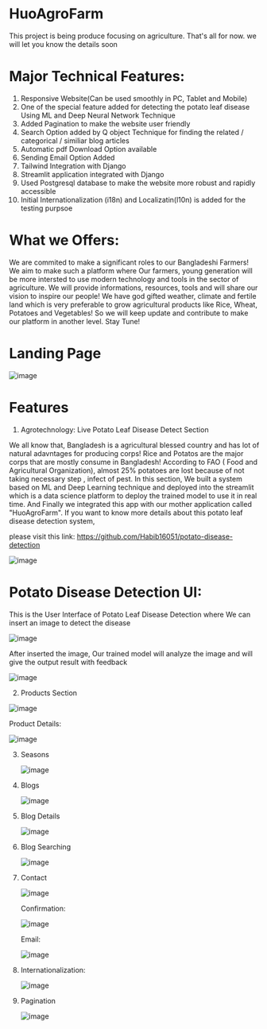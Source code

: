 # HuoAgroFarm
This project is being produce focusing on agriculture. That's all for now. we will let you know the details soon

# Major Technical Features:
1. Responsive Website(Can be used smoothly in PC, Tablet and Mobile)
2. One of the special feature added for detecting the potato leaf disease Using ML and Deep Neural Network Technique
3. Added Pagination to make the website user friendly
4. Search Option added  by Q object Technique for finding the related / categorical / similiar blog articles
5. Automatic pdf Download Option available
6. Sending Email Option Added
7. Tailwind Integration with Django
8. Streamlit application integrated with Django
9. Used Postgresql database to make the website more robust and rapidly accessible
10. Initial Internationalization (i18n) and Localizatin(l10n) is added for the testing purpsoe

# What we Offers:

We are commited to make a significant roles to our Bangladeshi Farmers! We aim to make such a platform where Our farmers, young generation will be more intersted to use modern technology and tools in the sector of agriculture. We will provide informations, resources, tools and will share our vision to inspire our people! We have god gifted weather, climate  and fertile land which is very preferable to grow agricultural products like Rice, Wheat, Potatoes and Vegetables! So we will keep update and contribute to make our platform in another level. Stay Tune!

# Landing Page

![image](https://github.com/Habib16051/HuoAgroFarm/assets/39822204/e56a3c26-6df8-46f0-a367-5bc2541e1049)



# Features

1. Agrotechnology: Live Potato Leaf Disease Detect Section

We all know that, Bangladesh is a agricultural blessed country and has lot of natural adavntages for producing corps! Rice and Potatos are the major corps that are mostly consume in Bangladesh! According to FAO ( Food and Agricultural Organization), almost 25% potatoes are lost because of not taking necessary step , infect of pest. In this section, We built a system based on ML and Deep Learning technique and deployed into the streamlit which is a data science platform to deploy the trained model to use it in real time. And Finally we integrated this app with our mother application called "HuoAgroFarm". If you want to know more details about this potato leaf disease detection system,      

please visit this link: https://github.com/Habib16051/potato-disease-detection

![image](https://github.com/Habib16051/HuoAgroFarm/assets/39822204/f9edfa8d-13b0-4ddd-b0af-8254fa5fd661)

# Potato Disease Detection UI: 
This is the User Interface of Potato Leaf Disease Detection where We can insert an image to detect the disease 

![image](https://github.com/Habib16051/HuoAgroFarm/assets/39822204/3b4a2678-ab4a-4b8f-8705-10884333b117)

After inserted the image, Our trained model will analyze the image and will give the output result with feedback

![image](https://github.com/Habib16051/HuoAgroFarm/assets/39822204/f9756704-d9b2-468a-952d-fc4d0977b9e8)

2. Products Section

![image](https://github.com/Habib16051/HuoAgroFarm/assets/39822204/d8122820-ac78-4eb2-82ea-8580848d3738)

Product Details:

![image](https://github.com/Habib16051/HuoAgroFarm/assets/39822204/6bbc89a2-2950-40e7-9b20-f75c24a17b36)

3. Seasons
   
   ![image](https://github.com/Habib16051/HuoAgroFarm/assets/39822204/8b99e080-db31-4565-af65-3e4fcb432549)

4. Blogs

   ![image](https://github.com/Habib16051/HuoAgroFarm/assets/39822204/4ee6ac4b-aef1-446a-9179-6b0da3ad453f)


5. Blog Details

   ![image](https://github.com/Habib16051/HuoAgroFarm/assets/39822204/5ab75e51-6926-4f88-b09f-f5f721976e2c)

6. Blog Searching

   ![image](https://github.com/Habib16051/HuoAgroFarm/assets/39822204/8da5ee49-3c72-4cb8-9460-7b158c483383)


7. Contact

   ![image](https://github.com/Habib16051/HuoAgroFarm/assets/39822204/3f7c42ab-287a-42dc-8dbc-56cf50fc3e8a)


   Confirmation:

   ![image](https://github.com/Habib16051/HuoAgroFarm/assets/39822204/7e58bdc6-9ab9-40d2-90f0-e017fd27816e)

   Email:

   ![image](https://github.com/Habib16051/HuoAgroFarm/assets/39822204/d51f6685-5182-4659-8c90-ebf61a22eda6)

8. Internationalization:

   ![image](https://github.com/Habib16051/HuoAgroFarm/assets/39822204/5afcd16c-d16b-4cf1-9450-f1fdc18024d1)

9. Pagination

   ![image](https://github.com/Habib16051/HuoAgroFarm/assets/39822204/2356190c-8e6b-4692-a149-feba1e7c26e2)





